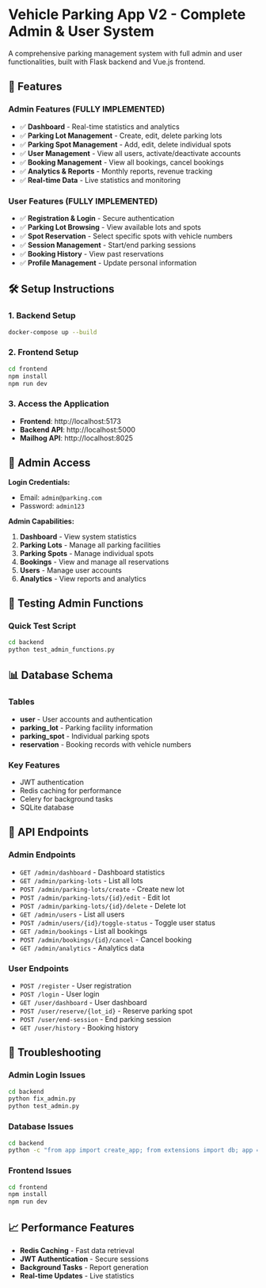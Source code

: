 # Vehicle Parking App V2 - Complete Admin & User System

A comprehensive parking management system with full admin and user functionalities, built with Flask backend and Vue.js frontend.

## 🚀 Features

### **Admin Features (FULLY IMPLEMENTED)**
- ✅ **Dashboard** - Real-time statistics and analytics
- ✅ **Parking Lot Management** - Create, edit, delete parking lots
- ✅ **Parking Spot Management** - Add, edit, delete individual spots
- ✅ **User Management** - View all users, activate/deactivate accounts
- ✅ **Booking Management** - View all bookings, cancel bookings
- ✅ **Analytics & Reports** - Monthly reports, revenue tracking
- ✅ **Real-time Data** - Live statistics and monitoring

### **User Features (FULLY IMPLEMENTED)**
- ✅ **Registration & Login** - Secure authentication
- ✅ **Parking Lot Browsing** - View available lots and spots
- ✅ **Spot Reservation** - Select specific spots with vehicle numbers
- ✅ **Session Management** - Start/end parking sessions
- ✅ **Booking History** - View past reservations
- ✅ **Profile Management** - Update personal information

## 🛠️ Setup Instructions

### 1. Backend Setup
```bash
docker-compose up --build
```

### 2. Frontend Setup
```bash
cd frontend
npm install
npm run dev
```

### 3. Access the Application
- **Frontend**: http://localhost:5173
- **Backend API**: http://localhost:5000
- **Mailhog API**: http://localhost:8025

## 👤 Admin Access

**Login Credentials:**
- Email: `admin@parking.com`
- Password: `admin123`

**Admin Capabilities:**
1. **Dashboard** - View system statistics
2. **Parking Lots** - Manage all parking facilities
3. **Parking Spots** - Manage individual spots
4. **Bookings** - View and manage all reservations
5. **Users** - Manage user accounts
6. **Analytics** - View reports and analytics

## 🧪 Testing Admin Functions

### Quick Test Script
```bash
cd backend
python test_admin_functions.py
```

## 📊 Database Schema

### Tables
- **user** - User accounts and authentication
- **parking_lot** - Parking facility information
- **parking_spot** - Individual parking spots
- **reservation** - Booking records with vehicle numbers

### Key Features
- JWT authentication
- Redis caching for performance
- Celery for background tasks
- SQLite database

## 🔧 API Endpoints

### Admin Endpoints
- `GET /admin/dashboard` - Dashboard statistics
- `GET /admin/parking-lots` - List all lots
- `POST /admin/parking-lots/create` - Create new lot
- `POST /admin/parking-lots/{id}/edit` - Edit lot
- `POST /admin/parking-lots/{id}/delete` - Delete lot
- `GET /admin/users` - List all users
- `POST /admin/users/{id}/toggle-status` - Toggle user status
- `GET /admin/bookings` - List all bookings
- `POST /admin/bookings/{id}/cancel` - Cancel booking
- `GET /admin/analytics` - Analytics data

### User Endpoints
- `POST /register` - User registration
- `POST /login` - User login
- `GET /user/dashboard` - User dashboard
- `POST /user/reserve/{lot_id}` - Reserve parking spot
- `POST /user/end-session` - End parking session
- `GET /user/history` - Booking history


## 🚨 Troubleshooting

### Admin Login Issues
```bash
cd backend
python fix_admin.py
python test_admin.py
```

### Database Issues
```bash
cd backend
python -c "from app import create_app; from extensions import db; app = create_app(); app.app_context().push(); db.create_all(); print('Database recreated')"
```

### Frontend Issues
```bash
cd frontend
npm install
npm run dev
```

## 📈 Performance Features

- **Redis Caching** - Fast data retrieval
- **JWT Authentication** - Secure sessions
- **Background Tasks** - Report generation
- **Real-time Updates** - Live statistics